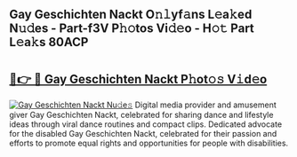 ## Gay Geschichten Nackt O𝚗𝚕yf𝚊ns L𝚎a𝚔ed N𝚞𝚍es - Part-f3V P𝚑𝚘tos Vi𝚍𝚎o - H𝚘𝚝 Part L𝚎a𝚔s 80ACP

# <h2><a href="http://kf40cf.oniu.top/?m=Gay+Geschichten+Nackt">🔗👉 🔴 Gay Geschichten Nackt P𝚑ot𝚘𝚜 V𝚒d𝚎o</a></h2>

[![Gay Geschichten Nackt Nu𝚍e𝚜](https://i.imgur.com/0qMVB7G.gif)](http://kf40cf.oniu.top/?m=Gay+Geschichten+Nackt)
Digital media provider and amusement giver Gay Geschichten Nackt, celebrated for sharing dance and lifestyle ideas through viral dance routines and compact clips. Dedicated advocate for the disabled Gay Geschichten Nackt, celebrated for their passion and efforts to promote equal rights and opportunities for people with disabilities.  
